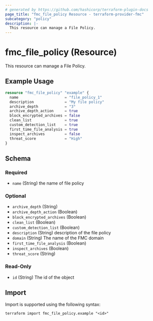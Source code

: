```yaml
---
# generated by https://github.com/hashicorp/terraform-plugin-docs
page_title: "fmc_file_policy Resource - terraform-provider-fmc"
subcategory: "policy"
description: |-
  This resource can manage a File Policy.
---
```


# fmc_file_policy (Resource)

This resource can manage a File Policy.

## Example Usage

```terraform
resource "fmc_file_policy" "example" {
  name                     = "file_policy_1"
  description              = "My file policy"
  archive_depth            = "3"
  archive_depth_action     = true
  block_encrypted_archives = false
  clean_list               = true
  custom_detection_list    = true
  first_time_file_analysis = true
  inspect_archives         = false
  threat_score             = "High"
}
```

<!-- schema generated by tfplugindocs -->
## Schema

### Required

- `name` (String) the name of file policy

### Optional

- `archive_depth` (String)
- `archive_depth_action` (Boolean)
- `block_encrypted_archives` (Boolean)
- `clean_list` (Boolean)
- `custom_detection_list` (Boolean)
- `description` (String) description of the file policy
- `domain` (String) The name of the FMC domain
- `first_time_file_analysis` (Boolean)
- `inspect_archives` (Boolean)
- `threat_score` (String)

### Read-Only

- `id` (String) The id of the object

## Import

Import is supported using the following syntax:

```shell
terraform import fmc_file_policy.example "<id>"
```
